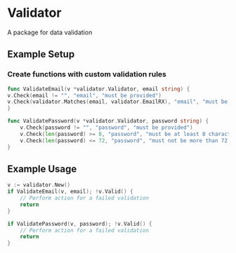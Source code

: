 # Validator
A package for data validation

## Example Setup
### Create functions with custom validation rules

```go
func ValidateEmail(v *validator.Validator, email string) {
v.Check(email != "", "email", "must be provided")
v.Check(validator.Matches(email, validator.EmailRX), "email", "must be a valid email address")
}

func ValidatePassword(v *validator.Validator, password string) {
	v.Check(password != "", "password", "must be provided")
	v.Check(len(password) >= 8, "password", "must be at least 8 characters long")
	v.Check(len(password) <= 72, "password", "must not be more than 72 characters long")
}
```

## Example Usage
```go
v := validator.New()
if ValidateEmail(v, email); !v.Valid() {
    // Perform action for a failed validation
    return
}

if ValidatePassword(v, password); !v.Valid() {
    // Perform action for a failed validation
    return
}
